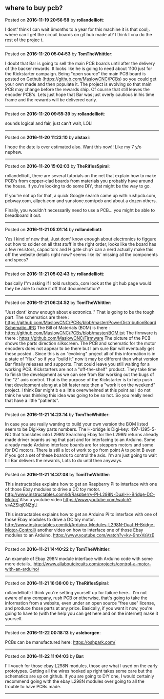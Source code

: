 ## where to buy pcb?
Posted on **2016-11-19 20:56:58** by **rollandelliott**:

I dont' think I can wait 6months to a year for this machine it is that cool;. where can I get the circuit boards on git hub made at? I think I cna do the rest of the projec t.

---

Posted on **2016-11-20 05:04:53** by **TomTheWhittler**:

I doubt that Bar is going to sell the main PCB boards until after the delivery of the backer rewards. It looks like he is going to need about 1100 just for the Kickstarter campaign. Being "open source" the main PCB board is posted on Gethub (https://github.com/MaslowCNC/PCBs) so you could get your own made and then populate it. The project is evolving so that main PCB may change before the rewards ship. Of course that still leaves the encoder PCB's. Lets just hope that Bar was just overly cautious in his time frame and the rewards will be delivered early.

---

Posted on **2016-11-20 09:55:39** by **rollandelliott**:

sounds logical and fair, just can't wait, LOL!

---

Posted on **2016-11-20 11:23:10** by **alstaxi**:

I hope the date is over estimated also. Want this now!! Like my 7 y/o nephew.

---

Posted on **2016-11-20 15:02:03** by **TheRiflesSpiral**:

rollandelliott, there are several tutorials on the net that explain how to make PCB's from copper-clad boards from materials you probably have around the house. If you're looking to do some DIY, that might be the way to go.

If you're not up for that, a quick Google search came up with rushpcb.com, pcbway.com, allpcb.com and sunstone.com/pcb and about a dozen others.

Finally, you wouldn't necessarily need to use a PCB... you might be able to breadboard it out.

---

Posted on **2016-11-21 05:01:14** by **rollandelliott**:

Yes I kind of new that, Just dont' know enough about electronics to figgure out how to solder on all that stuff in the right order, looks like the board has a few resistors, capacitors and H gate chip? can a nerd actually make this off the website details right now? seems like its' missing all the components and specs?

---

Posted on **2016-11-21 05:02:43** by **rollandelliott**:

basically I"m asking if I told rushpcb.,com look at the git hub page would they be able to make it off that documentation?

---

Posted on **2016-11-21 06:24:52** by **TomTheWhittler**:

"Just dont' know enough about electronics.."  That is going to be the tough part. The schematics are there : https://github.com/MaslowCNC/PCBs/blob/master/PowerDistributionBoardSchematic.JPG
The Bill of Materials (BOM) is there : https://github.com/MaslowCNC/PCBs/blob/master/BOM.txt
The firmware is there : https://github.com/MaslowCNC/Firmware
The picture of the PCB shows the parts direction silkscreen.
The PCB and schematic for the motor encoders does not appear to be there but I am sure Bar will eventually get these posted..
Since this is an "evolving" project all of this information is in a state of "flux" so if you "build it" now it may be different than what version Bar finally releases and supports. That could leave you still waiting for a working PCB.
 Kickstarters are not a "off-the-shelf" product. They take time to finish the development as we can see from Bar working out the bugs of the "Z" axis control. That is the purpose of the Kickstarter is to help push that development along at a bit faster rate then a "work it on the weekend" project.
I think Bar might b e a little overwhelmed at this point as I do not think he was thinking this idea was going to be so hot. 
So you really need that have a little "patients".

---

Posted on **2016-11-21 14:23:14** by **TomTheWhittler**:

In case you are really wanting to build your own version the BOM listed seem to be Digi-key parts numbers.
The H-bridge is Digi-key: 497-1395-5-ND that translates into L298N
Searching Ebay for the L298N returns already made driver boards using that part and for interfacing to an Arduino. Some already made Arduino interface boards are for steppers motors and some for DC motors.
There is still a lot of work to go from point A to point B even if you got a set of these boards to control the axis.
I'm am just going to wait till Bar delivers the rewards, Lots to do until then anyways.

---

Posted on **2016-11-21 14:37:08** by **TomTheWhittler**:

This instructables  explains how to get an Raspberry Pi to interface with one of those Ebay modules to drive a DC toy motor.
http://www.instructables.com/id/Raspberry-PI-L298N-Dual-H-Bridge-DC-Motor/
Also a youtube video
https://www.youtube.com/watch?v=AZSiqj0NZgU

This instructables  explains how to get an Arduino Pi to interface with one of those Ebay modules to drive a DC toy motor.
http://www.instructables.com/id/Arduino-Modules-L298N-Dual-H-Bridge-Motor-Controll/
another video on how to interface one of those Ebay modules to an Arduino.
https://www.youtube.com/watch?v=kv-9mxVaVzE

---

Posted on **2016-11-21 14:40:22** by **TomTheWhittler**:

An example of Ebay 298N module interface with Arduino code with some more details..
http://www.allaboutcircuits.com/projects/control-a-motor-with-an-arduino/

---

Posted on **2016-11-21 16:38:00** by **TheRiflesSpiral**:

rollandelliott: I think you're setting yourself up for failure here... I'm not aware of any company, rush PCB or otherwise, that's going to take the information from a website, even under an open source "free use" license, and produce those parts at any price. Basically, if you want it now, you're going to have to (with the help you can get here and on the internet) make it yourself.

---

Posted on **2016-11-22 00:18:13** by **asleborgen**:

PCBs can be manufactured here: https://oshpark.com/

---

Posted on **2016-11-22 11:04:03** by **Bar**:

I'll vouch for those ebay L298N modules, those are what I used on the early prototypes. Getting all the wires hooked up right takes some care but the schematics are up on github. If you are going to DIY one, I would certainly recommend going with the ebay L298N modules over going to all the trouble to have PCBs made.

---

